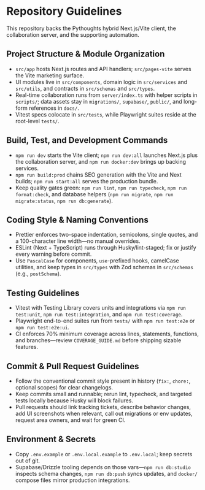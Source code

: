 # Repository Guidelines

This repository backs the Pythoughts hybrid Next.js/Vite client, the collaboration server, and the supporting automation.

## Project Structure & Module Organization

- `src/app` hosts Next.js routes and API handlers; `src/pages-vite` serves the Vite marketing surface.
- UI modules live in `src/components`, domain logic in `src/services` and `src/utils`, and contracts in `src/schemas` and `src/types`.
- Real-time collaboration runs from `server/index.ts` with helper scripts in `scripts/`; data assets stay in `migrations/`, `supabase/`, `public/`, and long-form references in `docs/`.
- Vitest specs colocate in `src/tests`, while Playwright suites reside at the root-level `tests/`.

## Build, Test, and Development Commands

- `npm run dev` starts the Vite client; `npm run dev:all` launches Next.js plus the collaboration server, and `npm run docker:dev` brings up backing services.
- `npm run build:prod` chains SEO generation with the Vite and Next builds; `npm run start:all` serves the production bundle.
- Keep quality gates green: `npm run lint`, `npm run typecheck`, `npm run format:check`, and database helpers (`npm run migrate`, `npm run migrate:status`, `npm run db:generate`).

## Coding Style & Naming Conventions

- Prettier enforces two-space indentation, semicolons, single quotes, and a 100-character line width—no manual overrides.
- ESLint (Next + TypeScript) runs through Husky/lint-staged; fix or justify every warning before commit.
- Use `PascalCase` for components, `use`-prefixed hooks, camelCase utilities, and keep types in `src/types` with Zod schemas in `src/schemas` (e.g., `postSchema`).

## Testing Guidelines

- Vitest with Testing Library covers units and integrations via `npm run test:unit`, `npm run test:integration`, and `npm run test:coverage`.
- Playwright end-to-end suites run from `tests/` with `npm run test:e2e` or `npm run test:e2e:ui`.
- CI enforces 70% minimum coverage across lines, statements, functions, and branches—review `COVERAGE_GUIDE.md` before shipping sizable features.

## Commit & Pull Request Guidelines

- Follow the conventional commit style present in history (`fix:`, `chore:`, optional scopes) for clear changelogs.
- Keep commits small and runnable; rerun lint, typecheck, and targeted tests locally because Husky will block failures.
- Pull requests should link tracking tickets, describe behavior changes, add UI screenshots when relevant, call out migrations or env updates, request area owners, and wait for green CI.

## Environment & Secrets

- Copy `.env.example` or `.env.local.example` to `.env.local`; keep secrets out of git.
- Supabase/Drizzle tooling depends on those vars—`npm run db:studio` inspects schema changes, `npm run db:push` syncs updates, and `docker/` compose files mirror production integrations.
